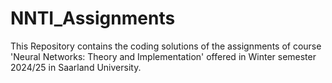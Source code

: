 # NNTI_Assignments
This Repository contains the coding solutions of the assignments of course 'Neural Networks: Theory and Implementation' offered in Winter semester 2024/25 in Saarland University.
